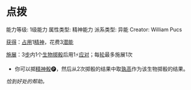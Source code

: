 # 点拨

能力等级: 1级能力
属性类型: 精神能力
派系类型: 异能
Creator: William Pucs

<aside>

[获得](https://www.notion.so/1b3d619a067b8027ba38e2c1caf9d84b?pvs=21)：[占用](https://www.notion.so/1b3d619a067b8028a794de6ceed96ec0?pvs=21)1[精神](https://www.notion.so/1b3d619a067b800a8da5d96dd60be2b1?pvs=21)，花费3[潜能](https://www.notion.so/1b3d619a067b80c2bdb4c721adc30021?pvs=21)

</aside>

<aside>

[施展](https://www.notion.so/1b3d619a067b80f38dccf027f026b32f?pvs=21)：3[步](https://www.notion.so/1b3d619a067b800fb1cfe9f0ef45b9ef?pvs=21)内1个[生物](https://www.notion.so/1b3d619a067b80d0bbe1d113bf20ff1f?pvs=21)[掷骰](https://www.notion.so/1b3d619a067b80f89c53e38483e535c4?pvs=21)后用1⚡️[应对](https://www.notion.so/1b3d619a067b80b1ad0bf551ab8120e2?pvs=21)；每[轮](https://www.notion.so/1b3d619a067b80aeb62df5a99bfb8a82?pvs=21)最多施展1次

- 你可以掷[精神骰](https://www.notion.so/1b3d619a067b80a8a9ffef3e0057db9d?pvs=21)🅟，然后从2次掷骰的结果中取[孰高](https://www.notion.so/1b3d619a067b80f7ae60db18ba755642?pvs=21)作为该生物掷骰的结果。
</aside>

*恰到好处的帮助。*